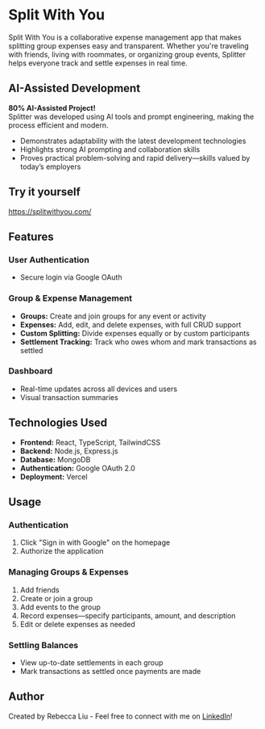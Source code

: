 # Split With You

Split With You is a collaborative expense management app that makes splitting group expenses easy and transparent. Whether you're traveling with friends, living with roommates, or organizing group events, Splitter helps everyone track and settle expenses in real time.


## AI-Assisted Development

 **80% AI-Assisted Project!**  
Splitter was developed using AI tools and prompt engineering, making the process efficient and modern.  
- Demonstrates adaptability with the latest development technologies  
- Highlights strong AI prompting and collaboration skills  
- Proves practical problem-solving and rapid delivery—skills valued by today’s employers

## Try it yourself

https://splitwithyou.com/


## Features

### User Authentication
- Secure login via Google OAuth

### Group & Expense Management
- **Groups:** Create and join groups for any event or activity
- **Expenses:** Add, edit, and delete expenses, with full CRUD support
- **Custom Splitting:** Divide expenses equally or by custom participants
- **Settlement Tracking:** Track who owes whom and mark transactions as settled

### Dashboard
- Real-time updates across all devices and users
- Visual transaction summaries


## Technologies Used

- **Frontend:** React, TypeScript, TailwindCSS
- **Backend:** Node.js, Express.js
- **Database:** MongoDB
- **Authentication:** Google OAuth 2.0
- **Deployment:** Vercel




## Usage

### Authentication
1. Click "Sign in with Google" on the homepage
2. Authorize the application

### Managing Groups & Expenses
1. Add friends
2. Create or join a group
3. Add events to the group
4. Record expenses—specify participants, amount, and description
5. Edit or delete expenses as needed

### Settling Balances
- View up-to-date settlements in each group
- Mark transactions as settled once payments are made

## Author

Created by Rebecca Liu - Feel free to connect with me on [LinkedIn](https://www.linkedin.com/in/uilacceb/)!

